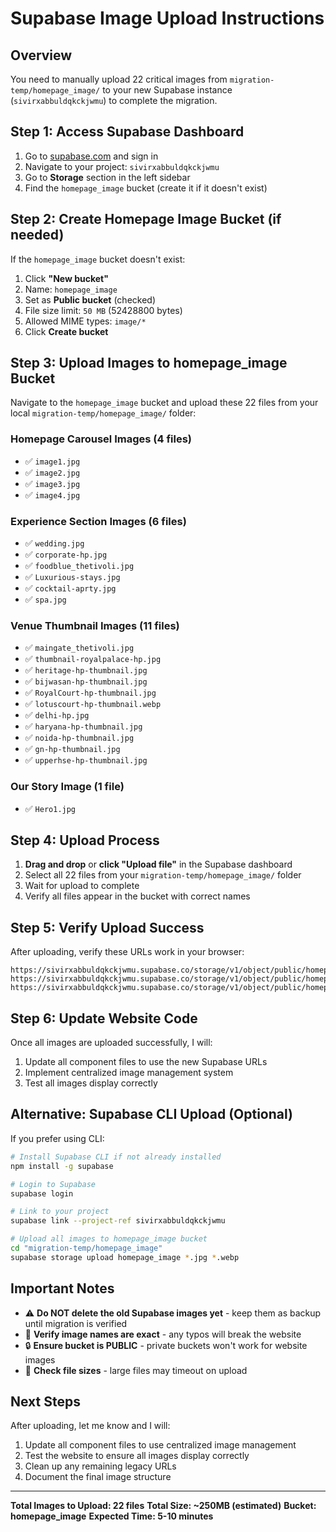 # Supabase Image Upload Instructions

## Overview
You need to manually upload 22 critical images from `migration-temp/homepage_image/` to your new Supabase instance (`sivirxabbuldqkckjwmu`) to complete the migration.

## Step 1: Access Supabase Dashboard
1. Go to [supabase.com](https://supabase.com) and sign in
2. Navigate to your project: `sivirxabbuldqkckjwmu`
3. Go to **Storage** section in the left sidebar
4. Find the `homepage_image` bucket (create it if it doesn't exist)

## Step 2: Create Homepage Image Bucket (if needed)
If the `homepage_image` bucket doesn't exist:
1. Click **"New bucket"**
2. Name: `homepage_image`
3. Set as **Public bucket** (checked)
4. File size limit: `50 MB` (52428800 bytes)
5. Allowed MIME types: `image/*`
6. Click **Create bucket**

## Step 3: Upload Images to homepage_image Bucket

Navigate to the `homepage_image` bucket and upload these 22 files from your local `migration-temp/homepage_image/` folder:

### Homepage Carousel Images (4 files)
- ✅ `image1.jpg`
- ✅ `image2.jpg` 
- ✅ `image3.jpg`
- ✅ `image4.jpg`

### Experience Section Images (6 files)
- ✅ `wedding.jpg`
- ✅ `corporate-hp.jpg`
- ✅ `foodblue_thetivoli.jpg`
- ✅ `Luxurious-stays.jpg`
- ✅ `cocktail-aprty.jpg`
- ✅ `spa.jpg`

### Venue Thumbnail Images (11 files)
- ✅ `maingate_thetivoli.jpg`
- ✅ `thumbnail-royalpalace-hp.jpg`
- ✅ `heritage-hp-thumbnail.jpg`
- ✅ `bijwasan-hp-thumbnail.jpg`
- ✅ `RoyalCourt-hp-thumbnail.jpg`
- ✅ `lotuscourt-hp-thumbnail.webp`
- ✅ `delhi-hp.jpg`
- ✅ `haryana-hp-thumbnail.jpg`
- ✅ `noida-hp-thumbnail.jpg`
- ✅ `gn-hp-thumbnail.jpg`
- ✅ `upperhse-hp-thumbnail.jpg`

### Our Story Image (1 file)
- ✅ `Hero1.jpg`

## Step 4: Upload Process
1. **Drag and drop** or **click "Upload file"** in the Supabase dashboard
2. Select all 22 files from your `migration-temp/homepage_image/` folder
3. Wait for upload to complete
4. Verify all files appear in the bucket with correct names

## Step 5: Verify Upload Success
After uploading, verify these URLs work in your browser:

```
https://sivirxabbuldqkckjwmu.supabase.co/storage/v1/object/public/homepage_image/image1.jpg
https://sivirxabbuldqkckjwmu.supabase.co/storage/v1/object/public/homepage_image/wedding.jpg
https://sivirxabbuldqkckjwmu.supabase.co/storage/v1/object/public/homepage_image/maingate_thetivoli.jpg
```

## Step 6: Update Website Code
Once all images are uploaded successfully, I will:
1. Update all component files to use the new Supabase URLs
2. Implement centralized image management system
3. Test all images display correctly

## Alternative: Supabase CLI Upload (Optional)
If you prefer using CLI:

```bash
# Install Supabase CLI if not already installed
npm install -g supabase

# Login to Supabase
supabase login

# Link to your project
supabase link --project-ref sivirxabbuldqkckjwmu

# Upload all images to homepage_image bucket
cd "migration-temp/homepage_image"
supabase storage upload homepage_image *.jpg *.webp
```

## Important Notes
- ⚠️ **Do NOT delete the old Supabase images yet** - keep them as backup until migration is verified
- 📸 **Verify image names are exact** - any typos will break the website
- 🔒 **Ensure bucket is PUBLIC** - private buckets won't work for website images
- 📏 **Check file sizes** - large files may timeout on upload

## Next Steps
After uploading, let me know and I will:
1. Update all component files to use centralized image management
2. Test the website to ensure all images display correctly
3. Clean up any remaining legacy URLs
4. Document the final image structure

---

**Total Images to Upload: 22 files**
**Total Size: ~250MB (estimated)**
**Bucket: homepage_image**
**Expected Time: 5-10 minutes**